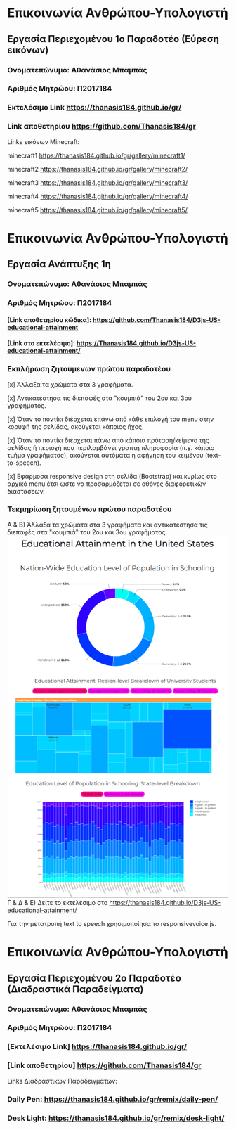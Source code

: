 # Επικοινωνία Ανθρώπου-Υπολογιστή
## Εργασία Περιεχομένου 1ο Παραδοτέο (Εύρεση εικόνωv)
### Ονοματεπώνυμο: Αθανάσιος Μπαμπάς
### Αριθμός Μητρώου: Π2017184

### Εκτελέσιμο Link https://thanasis184.github.io/gr/

### Link αποθετηρίου https://github.com/Thanasis184/gr

Links εικόνων Minecraft:

minecraft1
https://thanasis184.github.io/gr/gallery/minecraft1/

minecraft2
https://thanasis184.github.io/gr/gallery/minecraft2/

minecraft3
https://thanasis184.github.io/gr/gallery/minecraft3/

minecraft4
https://thanasis184.github.io/gr/gallery/minecraft4/

minecraft5
https://thanasis184.github.io/gr/gallery/minecraft5/

# Επικοινωνία Ανθρώπου-Υπολογιστή
## Εργασία Ανάπτυξης 1η
### Ονοματεπώνυμο: Αθανάσιος Μπαμπάς
### Αριθμός Μητρώου: Π2017184

#### [Link αποθετηρίου κώδικα]: https://github.com/Thanasis184/D3js-US-educational-attainment
#### [Link στο εκτελέσιμο]: https://Thanasis184.github.io/D3js-US-educational-attainment/

### Εκπλήρωση ζητούμενων πρώτου παραδοτέου

[x] Άλλαξα τα χρώματα στα 3 γραφήματα.

[x] Αντικατέστησα τις διεπαφές στα "κουμπιά" του 2ου και 3ου γραφήματος.

[x] Όταν το ποντίκι διέρχεται επάνω από κάθε επιλογή του menu στην κορυφή της σελίδας, ακούγεται κάποιος ήχος.

[x] Όταν το ποντίκι διέρχεται πάνω από κάποια πρόταση/κείμενο της σελίδας ή περιοχή που περιλαμβάνει γραπτή πληροφορία (π.χ. κάποιο τμήμα     γραφήματος), ακούγεται αυτόματα η αφήγηση του κειμένου (text-to-speech).

[x] Εφάρμοσα responsive design στη σελίδα (Bootstrap) και κυρίως στο αρχικό menu έτσι ώστε να προσαρμόζεται σε οθόνες διαφορετικών διαστάσεων.

### Τεκμηρίωση ζητουμένων πρώτου παραδοτέου

Α & B) Άλλαξα τα χρώματα στα 3 γραφήματα και αντικατέστησα τις διεπαφές στα "κουμπιά" του 2ου και 3ου γραφήματος.
![Screenshot](img1.png)
![Screenshot](img2.png)
![Screenshot](img3.png)
Γ & Δ & Ε) Δείτε το εκτελέσιμο στο https://thanasis184.github.io/D3js-US-educational-attainment/

Για την μετατροπή text to speech χρησιμοποίησα το responsivevoice.js.

# Επικοινωνία Ανθρώπου-Υπολογιστή
## Εργασία Περιεχομένου 2o Παραδοτέο (Διαδραστικά Παραδείγματα)
### Ονοματεπώνυμο: Αθανάσιος Μπαμπάς
### Αριθμός Μητρώου: Π2017184

### [Εκτελέσιμο Link] https://thanasis184.github.io/gr/

### [Link αποθετηρίου] https://github.com/Thanasis184/gr

Links Διαδραστικών Παραδειγμάτων:

### Daily Pen: https://thanasis184.github.io/gr/remix/daily-pen/
### Desk Light: https://thanasis184.github.io/gr/remix/desk-light/
